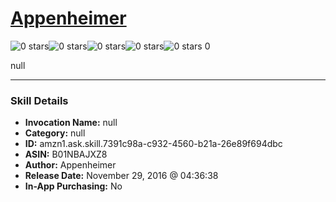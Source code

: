 # [Appenheimer](http://alexa.amazon.com/#skills/amzn1.ask.skill.7391c98a-c932-4560-b21a-26e89f694dbc)
![0 stars](../../images/ic_star_border_black_18dp_1x.png)![0 stars](../../images/ic_star_border_black_18dp_1x.png)![0 stars](../../images/ic_star_border_black_18dp_1x.png)![0 stars](../../images/ic_star_border_black_18dp_1x.png)![0 stars](../../images/ic_star_border_black_18dp_1x.png) 0

null

***

### Skill Details

* **Invocation Name:** null
* **Category:** null
* **ID:** amzn1.ask.skill.7391c98a-c932-4560-b21a-26e89f694dbc
* **ASIN:** B01NBAJXZ8
* **Author:** Appenheimer
* **Release Date:** November 29, 2016 @ 04:36:38
* **In-App Purchasing:** No
